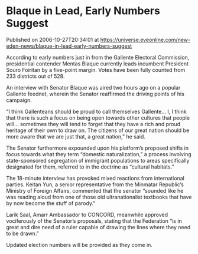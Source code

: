 # Blaque in Lead, Early Numbers Suggest
Published on 2006-10-27T20:34:01 at https://universe.eveonline.com/new-eden-news/blaque-in-lead-early-numbers-suggest

According to early numbers just in from the Gallente Electoral Commission, presidential contender Mentas Blaque currently leads incumbent President Souro Foiritan by a five-point margin. Votes have been fully counted from 233 districts out of 528.   
  
An interview with Senator Blaque was aired two hours ago on a popular Gallente feednet, wherein the Senator reaffirmed the driving points of his campaign.   
  
“I think Gallenteans should be proud to call themselves Gallente... I, I think that there is such a focus on being open towards other cultures that people will... sometimes they will tend to forget that they have a rich and proud heritage of their own to draw on. The citizens of our great nation should be more aware that we are just that, a great nation,” he said.   
  
The Senator furthermore expounded upon his platform’s proposed shifts in focus towards what they term “domestic naturalization,” a process involving state-sponsored segregation of immigrant populations to areas specifically designated for them, referred to in the doctrine as “cultural habitats.”   
  
The 18-minute interview has provoked mixed reactions from international parties. Keitan Yun, a senior representative from the Minmatar Republic’s Ministry of Foreign Affairs, commented that the senator “sounded like he was reading aloud from one of those old ultranationalist textbooks that have by now become the stuff of parody.”   
  
Larik Saal, Amarr Ambassador to CONCORD, meanwhile approved vociferously of the Senator’s proposals, stating that the Federation “is in great and dire need of a ruler capable of drawing the lines where they need to be drawn.”   
  
Updated election numbers will be provided as they come in.

